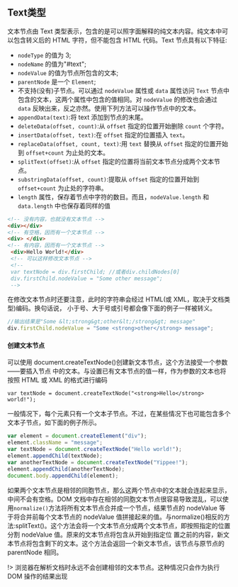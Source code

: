 ## Text类型

文本节点由 Text 类型表示，包含的是可以照字面解释的纯文本内容。纯文本中可以包含转义后的 HTML 字符，但不能包含 HTML 代码。Text 节点具有以下特征:

* `nodeType` 的值为 3;
* `nodeName` 的值为"#text";
* `nodeValue` 的值为节点所包含的文本; 
* `parentNode` 是一个 `Element`;
* 不支持(没有)子节点。可以通过 `nodeValue` 属性或 `data` 属性访问 `Text` 节点中包含的文本，这两个属性中包含的值相同。对 `nodeValue` 的修改也会通过 `data` 反映出来，反之亦然。使用下列方法可以操作节点中的文本。
* `appendData(text)`:将 text 添加到节点的末尾。
* `deleteData(offset, count)`:从 `offset` 指定的位置开始删除 `count` 个字符。
* `insertData(offset, text)`:在 `offset` 指定的位置插入 `text`。
* `replaceData(offset, count, text)`:用 `text` 替换从 `offset` 指定的位置开始到 `offset+count` 为止处的文本。
* `splitText(offset)`:从 `offset` 指定的位置将当前文本节点分成两个文本节点。
* `substringData(offset, count)`:提取从 `offset` 指定的位置开始到 `offset+count` 为止处的字符串。
*  `length` 属性，保存着节点中字符的数目。而且，`nodeValue.length` 和 `data.length` 中也保存着同样的值


```html
<!-- 没有内容，也就没有文本节点 --> 
<div></div>
<!-- 有空格，因而有一个文本节点 --> 
<div> </div>
<!-- 有内容，因而有一个文本节点 -->
 <div>Hello World!</div>
 <!-- 可以这样修改文本节点 -->
 <!--
 var textNode = div.firstChild; //或者div.childNodes[0]
 div.firstChild.nodeValue = "Some other message";
 -->
```

在修改文本节点时还要注意，此时的字符串会经过 HTML(或 XML，取决于文档类型)编码。换句话说， 小于号、大于号或引号都会像下面的例子一样被转义。
```js
//输出结果是"Some &lt;strong&gt;other&lt;/strong&gt; message" 
div.firstChild.nodeValue = "Some <strong>other</strong> message";
```

#### 创建文本节点

可以使用 document.createTextNode()创建新文本节点，这个方法接受一个参数——要插入节点 中的文本。与设置已有文本节点的值一样，作为参数的文本也将按照 HTML 或 XML 的格式进行编码

```
var textNode = document.createTextNode("<strong>Hello</strong> world!");
```

一般情况下，每个元素只有一个文本子节点。不过，在某些情况下也可能包含多个文本子节点，如下面的例子所示。

```js
var element = document.createElement("div");
element.className = "message";
var textNode = document.createTextNode("Hello world!");
element.appendChild(textNode);
var anotherTextNode = document.createTextNode("Yippee!");
element.appendChild(anotherTextNode);
document.body.appendChild(element);
```

如果两个文本节点是相邻的同胞节点，那么这两个节点中的文本就会连起来显示，中间不会有空格。DOM 文档中存在相邻的同胞文本节点很容易导致混乱，可以使用`normalize()`方法将所有文本节点合并成一个节点，结果节点的 nodeValue 等于将合并前每个文本节点的 nodeValue 值拼接起来的值。与normalize()相反的方法:splitText()。这个方法会将一个文本节点分成两个文本节点，即按照指定的位置分割 nodeValue 值。原来的文本节点将包含从开始到指定位 置之前的内容，新文本节点将包含剩下的文本。这个方法会返回一个新文本节点，该节点与原节点的 parentNode 相同。

!> 浏览器在解析文档时永远不会创建相邻的文本节点。这种情况只会作为执行 DOM 操作的结果出现

